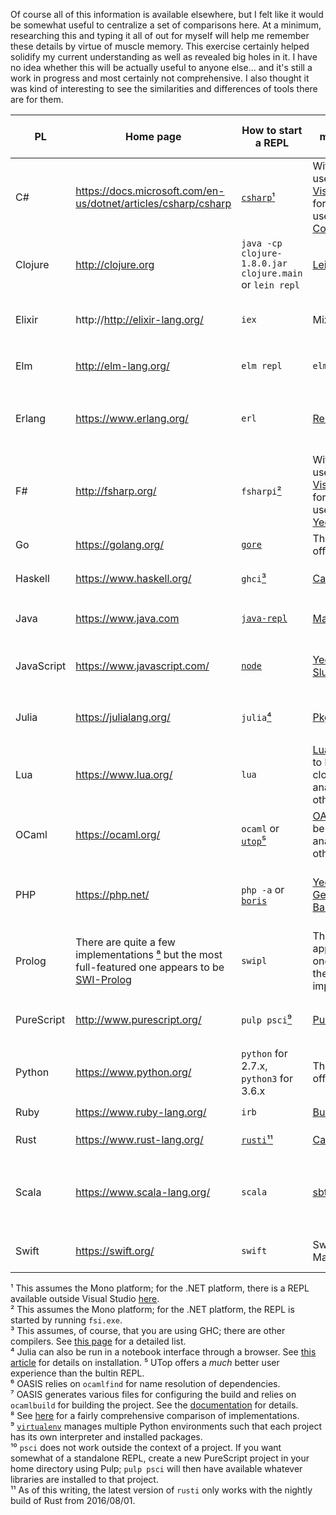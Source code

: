 Of course all of this information is available elsewhere, but I felt like it would be somewhat useful to centralize a set of comparisons here. At a minimum, researching this and typing it all of out for myself will help me remember these details by virtue of muscle memory. This exercise certainly helped solidify my current understanding as well as revealed big holes in it.
I have no idea whether this will be actually useful to anyone else... and it's still a work in progress and most certainly not comprehensive. I also thought it was kind of interesting to see the similarities and differences of tools there are for them.

| PL | Home page | How to start a REPL | Project management tool |  How to create a new project | How to manage dependencies | How to build a project | Library repository |  
| --- | --- | --- | --- | --- | --- | --- | --- |
| C# | https://docs.microsoft.com/en-us/dotnet/articles/csharp/csharp | [`csharp`](http://www.mono-project.com/docs/tools+libraries/tools/repl/)[¹](#csharp-repl) | Within an IDE, use [Xamarin](https://www.xamarin.com/) or [Visual Studio](https://www.visualstudio.com/); for a CLI tool use the  [.NET Core CLI](https://github.com/dotnet/cli) | Use the IDE or `dotnet new` if using the .NET Core CLI. | Use [NuGet](https://www.nuget.org/) to manage them in `packages.config` or `project.json` | Use the IDE or `dotnet build` if using the .NET Core CLI. | https://www.nuget.org/ |
| Clojure | http://clojure.org | `java -cp clojure-1.8.0.jar clojure.main` <br/> or `lein repl` | [Leiningen](https://leiningen.org/) | `lein new new-project` | Listed in `project.clj` by their Maven coordinates | `lein compile` | https://clojars.org |
| Elixir | http://http://elixir-lang.org/ | `iex` | Mix | `mix new new_project` | Listed in `mix.exs` by name and semver if using Hex, or by git repo if using just Mix  | `mix compile` | https://hex.pm/ |
| Elm | http://elm-lang.org/ | `elm repl` | `elm-package` | There is no scaffolding tool. | Add new ones via `elm-package install` to `elm-package.json` | `elm make` | http://package.elm-lang.org/ |
| Erlang | https://www.erlang.org/ | `erl` | [Rebar3](http://www.rebar3.org/) | `rebar3 new release new_project` | Listed in `rebar.config` by name and semver if using Hex, or by git repo if using just Mix | `rebar3 compile` | https://hex.pm/ |
| F# | http://fsharp.org/ | `fsharpi`[²](#fsharp-repl) | Within an IDE, use [Xamarin](https://www.xamarin.com/) or [Visual Studio](https://www.visualstudio.com/); for a CLI tool use [Forge](http://forge.run) or [Yeoman](https://github.com/fsprojects/generator-fsharp) | See the documentation for the tools mentioned in the previous cell. | Use [Paket](https://fsprojects.github.io/Paket/) to manage them in `paket.dependencies` | See the documentation for the tools mentioned in the Project management tool cell. | https://www.nuget.org/ |
| Go | https://golang.org/ | [`gore`](https://github.com/motemen/gore) | There is no official one. | Read [this](https://golang.org/doc/code.html#Organization) for how set up a new project. | Read [this](https://github.com/golang/go/wiki/PackageManagementTools) for various different methods. | `go build` | No central repository exists |
| Haskell | https://www.haskell.org/ | `ghci`[³](#haskell-compiler) | [Cabal](https://www.haskell.org/cabal/), [Stack](https://www.haskellstack.org/) | `cabal init`, or `stack new new_project simple` | Listed in `new_project.cabal` or `stack.yaml` | `cabal build` or `stack build` | https://hackage.haskell.org/ or https://www.stackage.org/ |
| Java | https://www.java.com | [`java-repl`](https://github.com/albertlatacz/java-repl) | [Maven](https://maven.apache.org/), [Ant](https://http://ant.apache.org/) | `mvn -B archetype:generate...` | Listed in `pom.xml` by their Maven coordinates | `mvn compile` | https://mvnrepository.com/ |
| JavaScript | https://www.javascript.com/ | [`node`](https://nodejs.org/) | [Yeoman](http://yeoman.io/) or [Slush](http://slushjs.github.io/#/) | There are many project types available for Yeoman and Slush | Listed in `bower.json` using [Bower](https://bower.io/) | [Grunt](https://gruntjs.com/) seems to be the most popular but there are several others such as [Gulp](http://gulpjs.com/) and [Broccoli](http://broccolijs.com/) | https://www.npmjs.com/ |
| Julia | https://julialang.org/ | `julia`[⁴](#julia-notebook) | [PkgDev](https://github.com/JuliaLang/PkgDev.jl) | Within a Julia REPL, run the commands `using PkgDev` then `PkgDev.generate("NewProject", desired_license)` | Use [BinDeps](https://github.com/JuliaLang/BinDeps.jl) to manage them in `deps/build.jl` | Within the Julia REPL run `Pkg.build("NewProject")` | http://pkg.julialang.org/ |
| Lua | https://www.lua.org/ | `lua` | [Luarocks](https://luarocks.org/) seems to be the closest analogue to other PLs | Running `luarocks write-rockspec` in the project root generates a so-called rockfile | Listed in `new_project.rockfile` | `luarocks build` | http://luarocks.org/modules |
| OCaml | https://ocaml.org/ | `ocaml` or [`utop`](https://github.com/diml/utop)[⁵](#utop) | [OASIS](http://oasis.forge.ocamlcore.org/) seems to be the closest analogue to other PLs | There is no scaffolding tool. | If using OASIS, list them by name in the `_oasis` file [⁶](#ocamlfind) | `make`[⁷](#ocamlbuild) | https://opam.ocaml.org/packages |
| PHP | https://php.net/ | `php -a` or [`boris`](https://github.com/borisrepl/boris) | [Yeoman](http://yeoman.io/) with [Generator-BarePHP](https://github.com/juliangut/generator-barephp) | `yo barephp` | Listed in `composer.json` by package name or git repo URL if using [Composer](https://getcomposer.org/) | N/A | https://packagist.org/ |
| Prolog | There are quite a few implementations [⁸](#prolog) but the most full-featured one appears to be [SWI-Prolog](http://www.swi-prolog.org/) | `swipl` | There does not appear to be one for any of the implementations | N/A | There does not appear to be one for any of the implementations | N/A |  There is no official one, but there is a listing of packages for SWI-Prolog at http://www.swi-prolog.org/pack/list |
| PureScript | http://www.purescript.org/ | `pulp psci`[⁹](#psci) | [Pulp](https://github.com/bodil/pulp) | `pulp init` in a new project directory | Listed in `bower.json` by name and semver, installed with `bower install` | `pulp build` | https://bower.io/search/ |
| Python | https://www.python.org/ | `python` for 2.7.x, `python3` for 3.6.x | There is no official one | There is no official one but there is [`pyscaffold`](https://github.com/blue-yonder/pyscaffold/) | Listed in `requirements.txt`, installed with `pip install`[¹⁰](#virtualenv) | N/A | https://pypi.python.org/pypi |
| Ruby | https://www.ruby-lang.org/ | `irb` | [Bundler](http://bundler.io/) | `bundle gem new_project` | Added to `Gemfile` via `gem install` | N/A |  https://rubygems.org/ |
| Rust | https://www.rust-lang.org/ | [`rusti`](https://github.com/murarth/rusti)[¹¹](#rusti) | [Cargo](https://crates.io/) | `cargo new new_project` | Listed in `Cargo.toml` by name and semver | `cargo build` | https://crates.io/ |
| Scala | https://www.scala-lang.org/ | `scala` | [sbt](http://www.scala-sbt.org/) | Start the sbt shell with `sbt new sbt/scala-seed.g8` then enter the new project name | Added through the sbt shell by mutating the `libraryDependencies` key in the `build.sbt` file | `sbt compile` | No central repository exists |
| Swift | https://swift.org/ | `swift` | Swift Package Manager | `swift package init --type executable` or use XCode | Listed in `Package.swift` by their git repo URL | `swift build` or build within XCode | There is no official one but IBM manages one, https://packagecatalog.com/ |


<a name="csharp-repl">¹</a> This assumes the Mono platform; for the .NET platform, there is a REPL available outside Visual Studio [here](http://scriptcs.net/).  
<a name="fsharp-repl">²</a> This assumes the Mono platform; for the .NET platform, the REPL is started by running `fsi.exe`.  
<a name="haskell-compiler">³</a> This assumes, of course, that you are using GHC; there are other compilers. See [this page](https://wiki.haskell.org/Implementations) for a detailed list.  
<a name="utop">⁴</a> Julia can also be run in a notebook interface through a browser. See [this article](https://github.com/JuliaLang/IJulia.jl) for details on installation.
<a name="utop">⁵</a> UTop offers a _much_ better user experience than the bultin REPL.  
<a name="ocamlfind">⁶</a> OASIS relies on `ocamlfind` for name resolution of dependencies.  
<a name="ocamlbuild">⁷</a> OASIS generates various files for configuring the build and relies on `ocamlbuild` for building the project. See the [documentation](http://ocaml.org/learn/tutorials/setting_up_with_oasis.html#Goingfurther) for details.  
<a name="prolog">⁸</a> See [here]( https://en.wikipedia.org/wiki/Comparison_of_Prolog_implementations) for a fairly comprehensive comparison of implementations.  
<a name="virtualenv">⁹</a> [`virtualenv`](https://virtualenv.pypa.io/) manages multiple Python environments such that each project has its own interpreter and installed packages.  
<a name="psci">¹⁰</a> `psci` does not work outside the context of a project. If you want somewhat of a standalone REPL, create a new PureScript project in your home directory using Pulp; `pulp psci` will then have available whatever libraries are installed to that project.   
<a name="rusti">¹¹</a> As of this writing, the latest version of `rusti` only works with the nightly build of Rust from 2016/08/01.  
